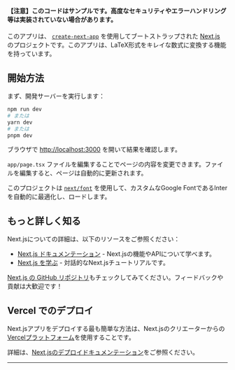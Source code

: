 #### 【注意】このコードはサンプルです。高度なセキュリティやエラーハンドリング等は実装されていない場合があります。

このアプリは、 [`create-next-app`](https://github.com/vercel/next.js/tree/canary/packages/create-next-app) を使用してブートストラップされた [Next.js](https://nextjs.org/) のプロジェクトです。このアプリは、LaTeX形式をキレイな数式に変換する機能を持っています。

## 開始方法

まず、開発サーバーを実行します：

```bash
npm run dev
# または
yarn dev
# または
pnpm dev
```

ブラウザで [http://localhost:3000](http://localhost:3000) を開いて結果を確認します。

`app/page.tsx` ファイルを編集することでページの内容を変更できます。ファイルを編集すると、ページは自動的に更新されます。

このプロジェクトは [`next/font`](https://nextjs.org/docs/basic-features/font-optimization) を使用して、カスタムなGoogle FontであるInterを自動的に最適化し、ロードします。

## もっと詳しく知る

Next.jsについての詳細は、以下のリソースをご参照ください：

- [Next.js ドキュメンテーション](https://nextjs.org/docs) - Next.jsの機能やAPIについて学べます。
- [Next.js を学ぶ](https://nextjs.org/learn) - 対話的なNext.jsチュートリアルです。

[Next.js の GitHub リポジトリ](https://github.com/vercel/next.js/)もチェックしてみてください。フィードバックや貢献は大歓迎です！

## Vercel でのデプロイ

Next.jsアプリをデプロイする最も簡単な方法は、Next.jsのクリエーターからの[Vercelプラットフォーム](https://vercel.com/new?utm_medium=default-template&filter=next.js&utm_source=create-next-app&utm_campaign=create-next-app-readme)を使用することです。

詳細は、[Next.jsのデプロイドキュメンテーション](https://nextjs.org/docs/deployment)をご参照ください。

---
